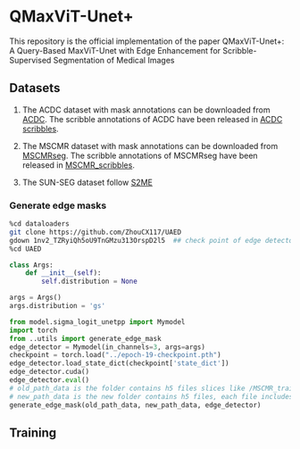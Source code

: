 # QMaxViT-Unet+
This repository is the official implementation of the paper QMaxViT-Unet+: A Query-Based MaxViT-Unet with Edge Enhancement for Scribble-Supervised Segmentation of Medical Images

## Datasets

1. The ACDC dataset with mask annotations can be downloaded from [ACDC](https://www.creatis.insa-lyon.fr/Challenge/acdc/). The scribble annotations of ACDC have been released in [ACDC scribbles](https://vios-s.github.io/multiscale-adversarial-attention-gates/data). 

2. The MSCMR dataset with mask annotations can be downloaded from [MSCMRseg](https://zmiclab.github.io/zxh/0/mscmrseg19/data.html). The scribble annotations of MSCMRseg have been released in [MSCMR_scribbles](https://github.com/BWGZK/CycleMix/tree/main/MSCMR_scribbles). 

3. The SUN-SEG dataset follow [S2ME](https://github.com/lofrienger/S2ME)

### Generate edge masks
```bash
%cd dataloaders
git clone https://github.com/ZhouCX117/UAED 
gdown 1nv2_TZRyiQh5oU9TnGMzu313OrspD2l5  ## check point of edge detector
%cd UAED
```
```python
class Args:
    def __init__(self):
        self.distribution = None

args = Args()
args.distribution = 'gs'

from model.sigma_logit_unetpp import Mymodel
import torch
from ..utils import generate_edge_mask
edge_detector = Mymodel(in_channels=3, args=args)
checkpoint = torch.load("../epoch-19-checkpoint.pth")
edge_detector.load_state_dict(checkpoint['state_dict'])
edge_detector.cuda()
edge_detector.eval()
# old_path_data is the folder contains h5 files slices like /MSCMR_training_slices
# new_path_data is the new folder contains h5 files, each file includes image, label(scribble) and edge mask.
generate_edge_mask(old_path_data, new_path_data, edge_detector)
```

## Training




